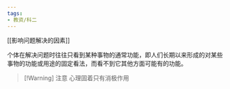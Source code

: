 ```yaml
---
tags:
- 教资/科二
---
```


[[影响问题解决的因素]]

个体在解决问题时往往只看到某种事物的通常功能，即人们长期以来形成的对某些事物的功能或用途的固定看法，而看不到它其他方面可能有的功能。

>[!Warning] 注意
>心理固着只有消极作用